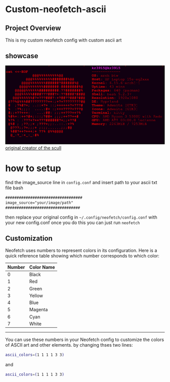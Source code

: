# Custom-neofetch-ascii
## Project Overview
This is my custom neofetch config with custom ascii art
## showcase
![A beautiful sunset](screenshot.png)
[original creator of the scull](https://github.com/adithyankv/neofetch_ascii)
# how to setup
find the image_source line in `config.conf` and insert path to your ascii txt file
bash
```
##################################
image_source="your/image/path"
#################################
```
then replace your original config in `~/.config/neofetch/config.conf` with your new config.conf once you do this you can just run `neofetch`
## Customization
Neofetch uses numbers to represent colors in its configuration. Here is a quick reference table showing which number corresponds to which color:

| Number | Color Name    |
|--------|---------------|
| 0      | Black         |
| 1      | Red           |
| 2      | Green         |
| 3      | Yellow        |
| 4      | Blue          | 
| 5      | Magenta       | 
| 6      | Cyan          | 
| 7      | White         | 

---

You can use these numbers in your Neofetch config to customize the colors of ASCII art and other elements. by changing thses two lines:

```bash
ascii_colors=(1 1 1 1 3 3)
```
and 
```bash
ascii_colors=(1 1 1 1 3 3)
```
